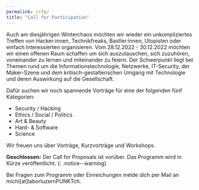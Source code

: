 ```yaml
---
permalink: /cfp/
title: "Call for Participation"
---
```


Auch am diesjährigen Winterchaos möchten wir wieder ein unkompliziertes Treffen von Hacker:innen, Technikfreaks, Bastler:innen, Utopisten oder einfach Interessierten organisieren. Vom 28.12.2022 - 30.12.2022 möchten wir einen offenen Raum schaffen um sich auszutauschen, sich zuzuhören, voneinander zu lernen und miteinander zu feiern. Der Schwerpunkt liegt bei Themen rund um die Informationstechnologie, Netzwerke, IT-Security, der Maker-Szene und dem kritisch-gestalterischen Umgang mit Technologie und deren Auswirkung auf die Gesellschaft.

Dafür suchen wir noch spannende Vorträge für eine der folgenden fünf Kategorien:

- Security / Hacking
- Ethics / Social / Politics
- Art & Beauty
- Hard- & Software
- Science

Wir freuen uns über Vorträge, Kurzvorträge und Workshops.

**Geschlossen:** Der Call for Proposals ist vorüber. Das Programm wird in Kürze veröffentlicht.
{: .notice--warning}

Bei Fragen zum Programm oder Einreichungen melde dich per Mail an michi[at]laborluzernPUNKTch.

